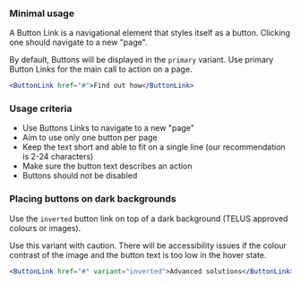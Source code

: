 ### Minimal usage

A Button Link is a navigational element that styles itself as a button. Clicking one should navigate to a new "page".

By default, Buttons will be displayed in the `primary` variant. Use primary Button Links for the main call to action on a page.

```jsx
<ButtonLink href="#">Find out how</ButtonLink>
```

### Usage criteria

* Use Buttons Links to navigate to a new "page"
* Aim to use only one button per page
* Keep the text short and able to fit on a single line (our recommendation is 2-24 characters)
* Make sure the button text describes an action
* Buttons should not be disabled

### Placing buttons on dark backgrounds

Use the `inverted` button link on top of a dark background (TELUS approved colours or images).

Use this variant with caution. There will be accessibility issues if the colour contrast of the image and the button text is too low in the hover state.

```jsx { "props": { "className": "docs_hero" }}
<ButtonLink href="#" variant="inverted">Advanced solutions</ButtonLink>
```
